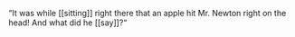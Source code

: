 “It was while [[sitting]] right there that an apple hit Mr. Newton right on the head! And what did he [[say]]?“